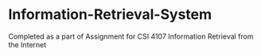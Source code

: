 # Information-Retrieval-System
Completed as a part of Assignment for CSI 4107 Information Retrieval from the Internet
